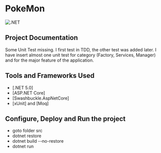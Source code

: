 # PokeMon

![.NET](https://github.com/FedeC87p/PhotoSi/workflows/.NET/badge.svg)

## Project Documentation

Some Unit Test missing. I first test in TDD, the other test was added later. I have insert almost one unit test for category (Factory, Services, Manager) and for the major feature of the application.


## Tools and Frameworks Used
* [.NET 5.0]
* [ASP.NET Core]
* [Swashbuckle.AspNetCore]
* [xUnit] and [Moq] 


## Configure, Deploy and Run the project
* goto folder src
* dotnet restore
* dotnet build --no-restore
* dotnet run

